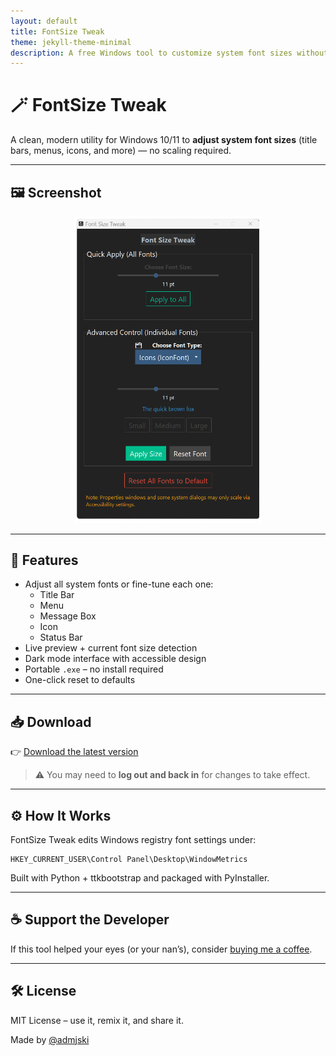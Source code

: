 ```yaml
---
layout: default
title: FontSize Tweak
theme: jekyll-theme-minimal
description: A free Windows tool to customize system font sizes without scaling everything. Dark mode, modern UI, portable.
---
```


# 🪄 FontSize Tweak

A clean, modern utility for Windows 10/11 to **adjust system font sizes** (title bars, menus, icons, and more) — no scaling required.

---

## 🖼️ Screenshot

<p align="center">
  <img src="screenshot.png" alt="FontSize Tweak Screenshot" width="300">
</p>

---

## 🔧 Features

- Adjust all system fonts or fine-tune each one:
  - Title Bar
  - Menu
  - Message Box
  - Icon
  - Status Bar
- Live preview + current font size detection
- Dark mode interface with accessible design
- Portable `.exe` – no install required
- One-click reset to defaults

---

## 📥 Download

👉 [Download the latest version](https://github.com/uxillary/font-size-tweak/releases)

> ⚠️ You may need to **log out and back in** for changes to take effect.

---

## ⚙️ How It Works

FontSize Tweak edits Windows registry font settings under:
```
HKEY_CURRENT_USER\Control Panel\Desktop\WindowMetrics
```

Built with Python + ttkbootstrap and packaged with PyInstaller.

---

## ☕ Support the Developer

If this tool helped your eyes (or your nan’s), consider [buying me a coffee](https://coff.ee/admjski).

---

## 🛠️ License

MIT License – use it, remix it, and share it.

Made by [@admjski](https://github.com/uxillary)
